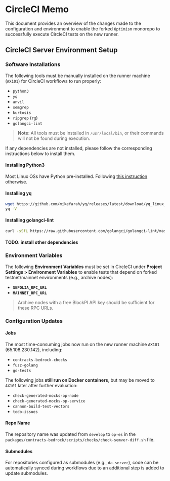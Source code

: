 # CircleCI Memo

This document provides an overview of the changes made to the configuration and environment to enable the forked `Optimism` monorepo to successfully execute CircleCI tests on the new runner.

## CircleCI Server Environment Setup

### Software Installations

The following tools must be manually installed on the runner machine (`AX101`) for CircleCI workflows to run properly:

- `python3`
- `yq`
- `anvil`
- `semgrep`
- `kurtosis`
- `ripgrep` (`rg`)
- `golangci-lint`

> **Note**: All tools must be installed in `/usr/local/bin`, or their commands will not be found during execution.

If any dependencies are not installed, please follow the corresponding instructions below to install them.

#### Installing Python3

Most Linux OSs have Python pre-installed. Following [this instruction](https://www.geeksforgeeks.org/download-and-install-python-3-latest-version/) otherwise.

#### Installing yq

```bash
wget https://github.com/mikefarah/yq/releases/latest/download/yq_linux_amd64 -O /usr/local/bin/yq && chmod +x /usr/local/bin/yq
yq -V
```

#### Installing golangci-lint

```bash
curl -sSfL https://raw.githubusercontent.com/golangci/golangci-lint/master/install.sh | sh -s -- -b /usr/local/bin v1.63.3

```
#### TODO: install other dependencies


### Environment Variables

The following **Environment Variables** must be set in CircleCI under **Project Settings > Environment Variables** to enable tests that depend on forked testnet/mainnet environments (e.g., archive nodes):

- **`SEPOLIA_RPC_URL`**
- **`MAINNET_RPC_URL`**

> Archive nodes with a free BlockPI API key should be sufficient for these RPC URLs.


### Configuration Updates

#### Jobs

The most time-consuming jobs now run on the new runner machine `AX101` (65.108.230.142), including:

- `contracts-bedrock-checks`
- `fuzz-golang`
- `go-tests`

The following jobs **still run on Docker containers**, but may be moved to `AX101` later after further evaluation:

- `check-generated-mocks-op-node`
- `check-generated-mocks-op-service`
- `cannon-build-test-vectors`
- `todo-issues`

#### Repo Name

The repository name was updated from `develop` to `op-es` in the `packages/contracts-bedrock/scripts/checks/check-semver-diff.sh` file.

#### Submodules

For repositories configured as submodules (e.g., `da-server`), code can be automatically synced during workflows due to an additional step is added to update submodules.

